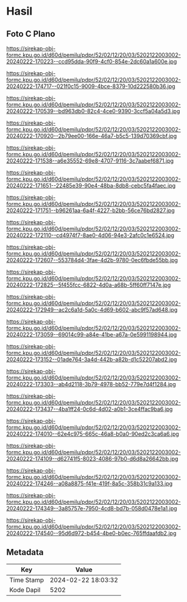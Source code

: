 # Hasil

## Foto C Plano

https://sirekap-obj-formc.kpu.go.id/d60d/pemilu/pdpr/52/02/12/20/03/5202122003002-20240222-170223--ccd95dda-90f9-4cf0-854e-2dc60a1a600e.jpg

https://sirekap-obj-formc.kpu.go.id/d60d/pemilu/pdpr/52/02/12/20/03/5202122003002-20240222-174717--021f0c15-9009-4bce-8379-10d222580b36.jpg

https://sirekap-obj-formc.kpu.go.id/d60d/pemilu/pdpr/52/02/12/20/03/5202122003002-20240222-170539--bd963db0-82c4-4ce0-9390-3ccf5a04a5d3.jpg

https://sirekap-obj-formc.kpu.go.id/d60d/pemilu/pdpr/52/02/12/20/03/5202122003002-20240222-170920--2b79ee00-166e-46a7-b5c5-139d70369cbf.jpg

https://sirekap-obj-formc.kpu.go.id/d60d/pemilu/pdpr/52/02/12/20/03/5202122003002-20240222-171538--a6e35552-69e8-4707-9116-3c7aabef6871.jpg

https://sirekap-obj-formc.kpu.go.id/d60d/pemilu/pdpr/52/02/12/20/03/5202122003002-20240222-171651--22485e39-90e4-48ba-8db8-cebc5fa4faec.jpg

https://sirekap-obj-formc.kpu.go.id/d60d/pemilu/pdpr/52/02/12/20/03/5202122003002-20240222-171751--b96261aa-6a4f-4227-b2bb-56ce76bd2827.jpg

https://sirekap-obj-formc.kpu.go.id/d60d/pemilu/pdpr/52/02/12/20/03/5202122003002-20240222-172110--cd4974f7-8ae0-4d06-94e3-2afc0c1e6524.jpg

https://sirekap-obj-formc.kpu.go.id/d60d/pemilu/pdpr/52/02/12/20/03/5202122003002-20240222-172607--553784d4-3fae-4d2b-9780-0ec6fbde55bb.jpg

https://sirekap-obj-formc.kpu.go.id/d60d/pemilu/pdpr/52/02/12/20/03/5202122003002-20240222-172825--5f455fcc-6822-4d0a-a68b-5ff60ff7147e.jpg

https://sirekap-obj-formc.kpu.go.id/d60d/pemilu/pdpr/52/02/12/20/03/5202122003002-20240222-172949--ac2c6a1d-5a0c-4d69-b602-abc9f57ad648.jpg

https://sirekap-obj-formc.kpu.go.id/d60d/pemilu/pdpr/52/02/12/20/03/5202122003002-20240222-173059--69014c99-a84e-41be-a67a-0e5991198944.jpg

https://sirekap-obj-formc.kpu.go.id/d60d/pemilu/pdpr/52/02/12/20/03/5202122003002-20240222-173152--01ade764-3a4d-442b-a82b-d1c52207abd2.jpg

https://sirekap-obj-formc.kpu.go.id/d60d/pemilu/pdpr/52/02/12/20/03/5202122003002-20240222-173303--ab4d2118-3b79-4978-bb52-779e7d4f1284.jpg

https://sirekap-obj-formc.kpu.go.id/d60d/pemilu/pdpr/52/02/12/20/03/5202122003002-20240222-173437--4ba1ff24-0c6d-4d02-a0b1-3ce4ffac9ba6.jpg

https://sirekap-obj-formc.kpu.go.id/d60d/pemilu/pdpr/52/02/12/20/03/5202122003002-20240222-174010--62e4c975-665c-46a8-b0a0-90ed2c3ca6a6.jpg

https://sirekap-obj-formc.kpu.go.id/d60d/pemilu/pdpr/52/02/12/20/03/5202122003002-20240222-174109--d62741f5-8023-4086-97b0-d6d8a26642bb.jpg

https://sirekap-obj-formc.kpu.go.id/d60d/pemilu/pdpr/52/02/12/20/03/5202122003002-20240222-174246--a08a8875-f41e-419f-8a5c-358b31c9a133.jpg

https://sirekap-obj-formc.kpu.go.id/d60d/pemilu/pdpr/52/02/12/20/03/5202122003002-20240222-174349--3a85757e-7950-4cd8-bd7b-058d0478e1a1.jpg

https://sirekap-obj-formc.kpu.go.id/d60d/pemilu/pdpr/52/02/12/20/03/5202122003002-20240222-174540--95d6d972-b454-4be0-b0ec-765ffdaafdb2.jpg


## Metadata

| Key        | Value               |
| ---------- | ------------------- |
| Time Stamp | 2024-02-22 18:03:32 |
| Kode Dapil | 5202                |



